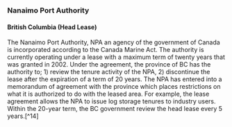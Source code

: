 ### Nanaimo Port Authority 
#### British Columbia (Head Lease)

The Nanaimo Port Authority, NPA an agency of the government of Canada is incorporated according to the Canada Marine Act. The authority is currently operating under a lease with a maximum term of twenty years that was granted in 2002. Under the agreement, the province of BC has the authority to; 1) review the tenure activity of the NPA, 2) discontinue the lease after the expiration of a term of 20 years. The NPA has entered into a memorandum of agreement with the province which places restrictions on what it is authorized to do with the leased area. For example, the lease agreement allows the NPA to issue log storage tenures to industry users. Within the 20-year term, the BC government review the head lease every 5 years.[^14]
